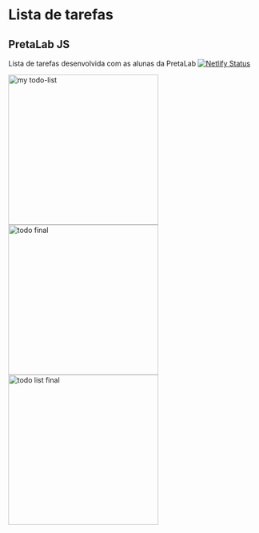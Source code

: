 # Lista de tarefas
## PretaLab JS
Lista de tarefas desenvolvida com as alunas da PretaLab
[![Netlify Status](https://api.netlify.com/api/v1/badges/c8d39a99-b15b-4bae-87da-f11472ce4164/deploy-status)](https://app.netlify.com/sites/elaborate-travesseiro-3d8511/deploys)

<img width="300" alt="my todo-list" src="https://user-images.githubusercontent.com/96207587/199760471-93185270-c258-4734-8aed-d77466bdbb2e.png">
<img width="300" alt="todo final" src="https://user-images.githubusercontent.com/96207587/199761027-1b8369f8-94f8-4c6f-8d09-5096841a3913.png">
<img width="300" alt="todo list final" src="https://user-images.githubusercontent.com/96207587/199761501-16131b08-c8a6-46d0-a5a1-2c1e41be6a83.png">
